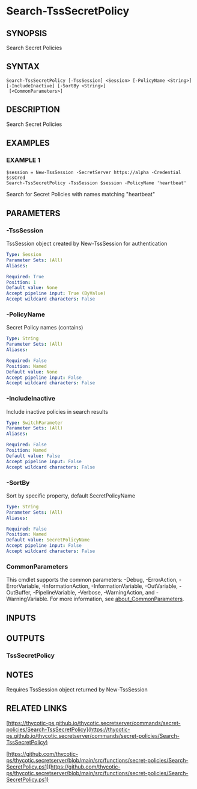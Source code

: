 # Search-TssSecretPolicy

## SYNOPSIS
Search Secret Policies

## SYNTAX

```
Search-TssSecretPolicy [-TssSession] <Session> [-PolicyName <String>] [-IncludeInactive] [-SortBy <String>]
 [<CommonParameters>]
```

## DESCRIPTION
Search Secret Policies

## EXAMPLES

### EXAMPLE 1
```
$session = New-TssSession -SecretServer https://alpha -Credential $ssCred
Search-TssSecretPolicy -TssSession $session -PolicyName 'heartbeat'
```

Search for Secret Policies with names matching "heartbeat"

## PARAMETERS

### -TssSession
TssSession object created by New-TssSession for authentication

```yaml
Type: Session
Parameter Sets: (All)
Aliases:

Required: True
Position: 1
Default value: None
Accept pipeline input: True (ByValue)
Accept wildcard characters: False
```

### -PolicyName
Secret Policy names (contains)

```yaml
Type: String
Parameter Sets: (All)
Aliases:

Required: False
Position: Named
Default value: None
Accept pipeline input: False
Accept wildcard characters: False
```

### -IncludeInactive
Include inactive policies in search results

```yaml
Type: SwitchParameter
Parameter Sets: (All)
Aliases:

Required: False
Position: Named
Default value: False
Accept pipeline input: False
Accept wildcard characters: False
```

### -SortBy
Sort by specific property, default SecretPolicyName

```yaml
Type: String
Parameter Sets: (All)
Aliases:

Required: False
Position: Named
Default value: SecretPolicyName
Accept pipeline input: False
Accept wildcard characters: False
```

### CommonParameters
This cmdlet supports the common parameters: -Debug, -ErrorAction, -ErrorVariable, -InformationAction, -InformationVariable, -OutVariable, -OutBuffer, -PipelineVariable, -Verbose, -WarningAction, and -WarningVariable. For more information, see [about_CommonParameters](http://go.microsoft.com/fwlink/?LinkID=113216).

## INPUTS

## OUTPUTS

### TssSecretPolicy
## NOTES
Requires TssSession object returned by New-TssSession

## RELATED LINKS

[https://thycotic-ps.github.io/thycotic.secretserver/commands/secret-policies/Search-TssSecretPolicy](https://thycotic-ps.github.io/thycotic.secretserver/commands/secret-policies/Search-TssSecretPolicy)

[https://github.com/thycotic-ps/thycotic.secretserver/blob/main/src/functions/secret-policies/Search-SecretPolicy.ps1](https://github.com/thycotic-ps/thycotic.secretserver/blob/main/src/functions/secret-policies/Search-SecretPolicy.ps1)


